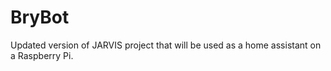 # BryBot
Updated version of JARVIS project that will be used as a home assistant on a Raspberry Pi.
